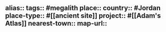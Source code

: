 alias::
tags:: #megalith 
place::
country:: #Jordan 
place-type:: #[[ancient site]] 
project:: #[[Adam's Atlas]] 
nearest-town::
map-url::
-